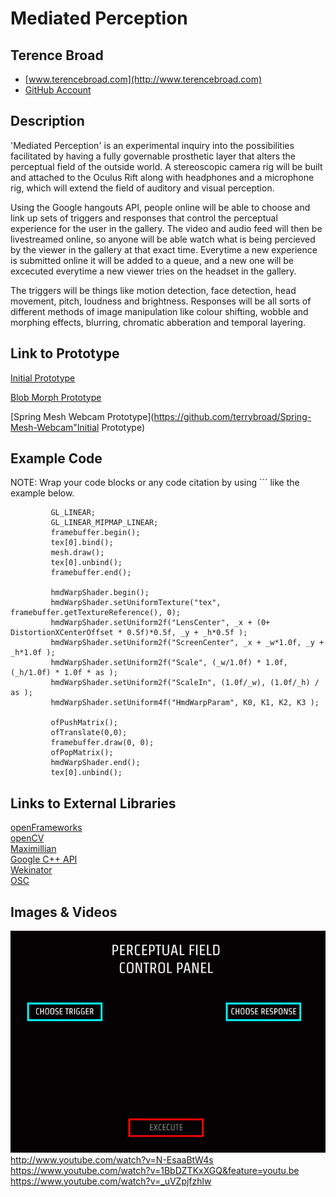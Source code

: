 # Mediated Perception

## Terence Broad
- [www.terencebroad.com](http://www.terencebroad.com)
- [GitHub Account](https://github.com/terrybroad "GitHub Account")

## Description
'Mediated Perception' is an experimental inquiry into the possibilities facilitated by having a fully governable prosthetic layer that alters the perceptual field of the outside world. A stereoscopic camera rig will be built and attached to the Oculus Rift along with headphones and a microphone rig, which will extend the field of auditory and visual perception.

Using the Google hangouts API, people online will be able to choose and link up sets of triggers and responses that control the perceptual experience for the user in the gallery. The video and audio feed will then be livestreamed online, so anyone will be able watch what is being percieved by the viewer in the gallery at that exact time. Everytime a new experience is submitted online it will be added to a queue, and a new one will be excecuted everytime a new viewer tries on the headset in the gallery. 

The triggers will be things like motion detection, face detection, head movement, pitch, loudness and brightness. Responses will be all sorts of different methods of image manipulation like colour shifting, wobble and morphing effects, blurring, chromatic abberation and temporal layering. 

## Link to Prototype

[Initial Prototype](https://github.com/terrybroad/oculus-mediated-vision-prototype-1)

[Blob Morph Prototype](https://github.com/terrybroad/wonderland_webcam)

[Spring Mesh Webcam Prototype](https://github.com/terrybroad/Spring-Mesh-Webcam"Initial Prototype)


## Example Code
NOTE: Wrap your code blocks or any code citation by using ``` like the example below.
```
         GL_LINEAR;
         GL_LINEAR_MIPMAP_LINEAR;
         framebuffer.begin();
         tex[0].bind();
         mesh.draw();
         tex[0].unbind();
         framebuffer.end();
        
         hmdWarpShader.begin();
         hmdWarpShader.setUniformTexture("tex", framebuffer.getTextureReference(), 0);
         hmdWarpShader.setUniform2f("LensCenter", _x + (0+ DistortionXCenterOffset * 0.5f)*0.5f, _y + _h*0.5f );
         hmdWarpShader.setUniform2f("ScreenCenter", _x + _w*1.0f, _y + _h*1.0f );
         hmdWarpShader.setUniform2f("Scale", (_w/1.0f) * 1.0f, (_h/1.0f) * 1.0f * as );
         hmdWarpShader.setUniform2f("ScaleIn", (1.0f/_w), (1.0f/_h) / as );
         hmdWarpShader.setUniform4f("HmdWarpParam", K0, K1, K2, K3 );

         ofPushMatrix();
         ofTranslate(0,0);
         framebuffer.draw(0, 0);
         ofPopMatrix();
         hmdWarpShader.end();
         tex[0].unbind();
```
## Links to External Libraries
 
[openFrameworks](https://github.com/openframeworks/openFrameworks "openFramworks") <br>
[openCV](https://github.com/Itseez/opencv "OpenCV") <br>
[Maximillian](https://github.com/micknoise/Maximilian "Maximillian") <br>
[Google C++ API](https://github.com/google/google-api-cpp-client "https://github.com/google/google-api-cpp-client") <br>
[Wekinator](https://code.google.com/p/wekinator/ "Wekinator") <br>
[OSC](http://opensoundcontrol.org/ "OSC") <br>

## Images & Videos
![image1](project_images/controlanimation.gif)
http://www.youtube.com/watch?v=N-EsaaBtW4s
https://www.youtube.com/watch?v=1BbDZTKxXGQ&feature=youtu.be
https://www.youtube.com/watch?v=_uVZpjfzhlw
